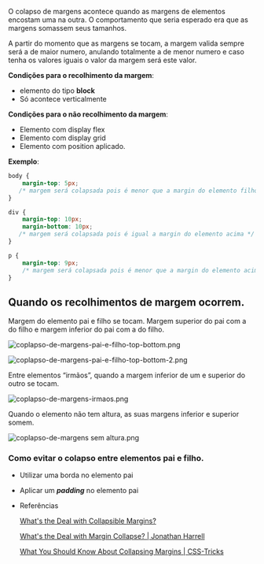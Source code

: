 O colapso de margens acontece quando as margens de elementos encostam uma na outra. O comportamento que seria esperado era que as margens somassem seus tamanhos.

A partir do momento que as margens se tocam, a margem valida sempre será a de maior numero, anulando totalmente a de menor numero e caso tenha os valores iguais o valor da margem será este valor.

**Condições para o recolhimento da margem**:

-   elemento do tipo **block**
-   Só acontece verticalmente

**Condições para o não recolhimento da margem**:

-   Elemento com display flex
-   Elemento com display grid
-   Elemento com position aplicado.

**Exemplo**:

```css
body {
    margin-top: 5px;
   /* margem será colapsada pois é menor que a margin do elemento filho */
}

div {
    margin-top: 10px;
    margin-bottom: 10px;
   /* margem será colapsada pois é igual a margin do elemento acima */
}

p {
    margin-top: 9px;
    /* margem será colapsada pois é menor que a margin do elemento acima */
}
```

## Quando os recolhimentos de margem ocorrem.

Margem do elemento pai e filho se tocam. Margem superior do pai com a do filho e margem inferior do pai com a do filho.

![coplapso-de-margens-pai-e-filho-top-bottom.png](https://s3-us-west-2.amazonaws.com/secure.notion-static.com/4df79ad8-cbd5-479a-a77f-c95ac3dc5e9b/coplapso-de-margens-pai-e-filho-top-bottom.png)

![coplapso-de-margens-pai-e-filho-top-bottom-2.png](https://s3-us-west-2.amazonaws.com/secure.notion-static.com/0cd0a16d-8dcd-4010-ae17-69e31d5b2121/coplapso-de-margens-pai-e-filho-top-bottom-2.png)

Entre elementos “irmãos”, quando a margem inferior de um e superior do outro se tocam.

![coplapso-de-margens-irmaos.png](https://s3-us-west-2.amazonaws.com/secure.notion-static.com/a3ca524c-0b7f-4df6-83e3-6523e588bedb/coplapso-de-margens-irmaos.png)

Quando o elemento não tem altura, as suas margens inferior e superior somem.

![coplapso-de-margens sem altura.png](https://s3-us-west-2.amazonaws.com/secure.notion-static.com/1bd8f968-3d63-4365-b47a-5fcd2d9ffbba/coplapso-de-margens_sem_altura.png)

### Como evitar o colapso entre elementos pai e filho.

-   Utilizar uma borda no elemento pai
    
-   Aplicar um _**padding**_ no elemento pai
    
-   Referências
    
    [What's the Deal with Collapsible Margins?](https://bitsofco.de/collapsible-margins/)
    
    [What's the Deal with Margin Collapse? | Jonathan Harrell](https://www.jonathan-harrell.com/blog/what%E2%80%99s-the-deal-with-margin-collapse/)
    
    [What You Should Know About Collapsing Margins | CSS-Tricks](https://css-tricks.com/what-you-should-know-about-collapsing-margins/)
